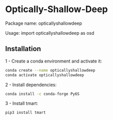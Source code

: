 # Optically-Shallow-Deep 

Package name: opticallyshallowdeep

Usage: import opticallyshallowdeep as osd
 
 
## Installation 

1 - Create a conda environment and activate it: 

```bash
conda create --name opticallyshallowdeep
conda activate opticallyshallowdeep
```


2 - Install dependencies: 

```bash
conda install -c conda-forge Py6S
```


3 - Install tmart: 

```bash
pip3 install tmart
```

